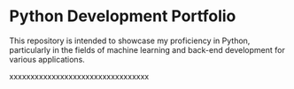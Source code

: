 # Python Development Portfolio
This repository is intended to showcase my proficiency in Python, particularly in the fields of machine learning and back-end development for various applications.

xxxxxxxxxxxxxxxxxxxxxxxxxxxxxxxxx
